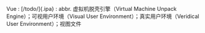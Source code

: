 Vue
:    [/todo/]{.ipa}
:    abbr. 虚拟机脱壳引擎（Virtual Machine Unpack Engine）；可视用户环境（Visual User Environment）；真实用户环境（Veridical User Environment）；视图文件
